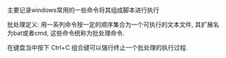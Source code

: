 
主要记录windows常用的一些命令将其组成脚本进行执行

批处理定义: 用一系列命令按一定的顺序集合为一个可执行的文本文件, 其扩展名为bat或者cmd, 这些命令统称为批处理命令.

在键盘当中按下 Ctrl+C 组合键可以强行终止一个批处理的执行过程.

